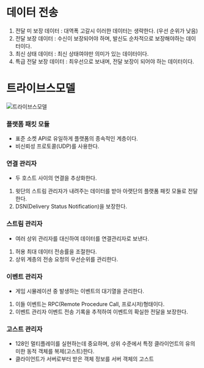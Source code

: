 # 데이터 전송

1. 전달 미 보장 데이터 : 대역폭 고갈시 이러한 데이터는 생략한다. (우선 순위가 낮음)
2. 전달 보장 데이터 : 수신이 보장되어야 하며, 발신도 순차적으로 보장해야하는 데이터이다.
3. 최신 상태 데이터 : 최신 상태여야만 의미가 있는 데이터이다.
4. 특급 전달 보장 데이터 : 최우선으로 보내며, 전달 보장이 되어야 하는 데이터이다.

# 트라이브스모델
![트라이브스모델](https://user-images.githubusercontent.com/80669633/223055889-255feb1d-5b31-4d6f-8a0e-699dca06e12b.jpg)

### 플랫폼 패킷 모듈  
- 표준 소켓 API로 유일하게 플랫폼의 종속적인 계층이다.  
- 비신뢰성 프로토콜(UDP)를 사용한다.  

### 연결 관리자  
- 두 호스트 사이의 연결을 추상화한다.  
1. 윗단의 스트림 관리자가 내려주는 데이터를 받아 아랫단의 플랫폼 패킷 모듈로 전달한다.  
2. DSN(Delivery Status Notification)을 보장한다.  

### 스트림 관리자  
- 여러 상위 관리자를 대신하여 데이터를 연결관리자로 보낸다.  
1. 허용 최대 데이터 전송률을 조절한다.  
2. 상위 계층의 전송 요청의 우선순위를 관리한다.  

### 이벤트 관리자  
- 게임 시뮬레이션 중 발생하는 이벤트의 대기열을 관리한다.  
1. 이들 이벤트는 RPC(Remote Procedure Call, 프로시저)형태이다.  
2. 이벤트 관리자 이벤트 전송 기록을 추적하여 이벤트의 확실한 전달을 보장한다.  

### 고스트 관리자  
- 128인 멀티플레이를 실현하는데 중요하며, 상위 수준에서 특정 클라이언트의 유의미한 동적 객체를 복제(고스트)한다.
- 클라이언트가 서버로부터 받은 객체 정보를 서버 객체의 고스트
